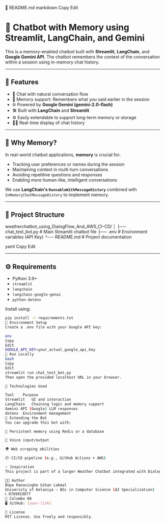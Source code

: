 📄 README.md
markdown
Copy
Edit
# 🤖 Chatbot with Memory using Streamlit, LangChain, and Gemini

This is a memory-enabled chatbot built with **Streamlit**, **LangChain**, and **Google Gemini API**. The chatbot remembers the context of the conversation within a session using in-memory chat history. 

---

## 🚀 Features

- 💬 Chat with natural conversation flow
- 🧠 Memory support: Remembers what you said earlier in the session
- 🌐 Powered by **Google Gemini (gemini-2.0-flash)**
- 🛠️ Built with **LangChain** and **Streamlit**
- ⚙️ Easily extendable to support long-term memory or storage
- 👨‍💻 Real-time display of chat history

---

## 🧠 Why Memory?

In real-world chatbot applications, **memory** is crucial for:
- Tracking user preferences or names during the session
- Maintaining context in multi-turn conversations
- Avoiding repetitive questions and responses
- Enabling more human-like, intelligent conversations

We use **LangChain's `RunnableWithMessageHistory`** combined with `InMemoryChatMessageHistory` to implement memory.

---

## 📁 Project Structure

weatherchatbot_using_DialogFlow_And_AWS_CI-CD/ │ ├── chat_test_bot.py # Main Streamlit chatbot file ├── .env # Environment variables (API Key) └── README.md # Project documentation

yaml
Copy
Edit

---

## ⚙️ Requirements

- Python 3.9+
- `streamlit`
- `langchain`
- `langchain-google-genai`
- `python-dotenv`

Install using:

```bash
pip install -r requirements.txt
🔑 Environment Setup
Create a .env file with your Google API key:

env
Copy
Edit
GOOGLE_API_KEY=your_actual_google_api_key
🧪 Run Locally
bash
Copy
Edit
streamlit run chat_test_bot.py
Then open the provided localhost URL in your browser.

🧬 Technologies Used

Tool	Purpose
Streamlit	UI and interaction
LangChain	Chaining logic and memory support
Gemini API (Google)	LLM responses
dotenv	Environment management
📌 Extending the Bot
You can upgrade this bot with:

🔄 Persistent memory using Redis or a database

🎤 Voice input/output

🌍 Web scraping abilities

📦 CI/CD pipeline (e.g., GitHub Actions + AWS)

💡 Inspiration
This project is part of a larger Weather Chatbot integrated with DialogFlow and CI/CD pipelines using AWS. This module focuses on adding natural chat capabilities and context retention using modern LLM techniques.

🧑‍💻 Author
Bope Ranasinghe Gihan Lakmal
University of Kelaniya – BSc in Computer Science (AI Specialization)
📞 0769919877
📍 Colombo 08
🖥️ GitHub: [your-link]

📜 License
MIT License. Use freely and responsibly.
